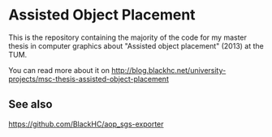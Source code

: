  # Assisted Object Placement

 This is the repository containing the majority of the code for my master thesis in computer graphics about "Assisted object placement" (2013) at the TUM.

 You can read more about it on http://blog.blackhc.net/university-projects/msc-thesis-assisted-object-placement

 ## See also

 https://github.com/BlackHC/aop_sgs-exporter